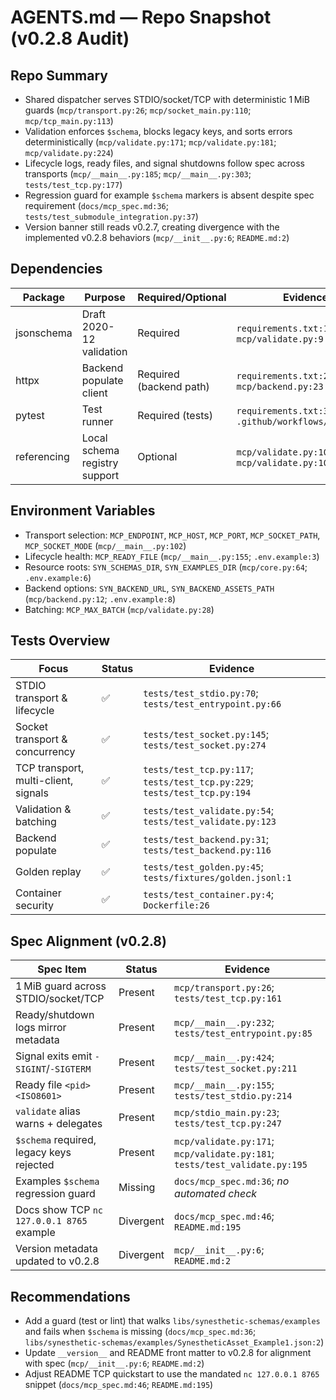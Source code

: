 # AGENTS.md — Repo Snapshot (v0.2.8 Audit)

## Repo Summary
- Shared dispatcher serves STDIO/socket/TCP with deterministic 1 MiB guards (`mcp/transport.py:26`; `mcp/socket_main.py:110`; `mcp/tcp_main.py:113`)
- Validation enforces `$schema`, blocks legacy keys, and sorts errors deterministically (`mcp/validate.py:171`; `mcp/validate.py:181`; `mcp/validate.py:224`)
- Lifecycle logs, ready files, and signal shutdowns follow spec across transports (`mcp/__main__.py:185`; `mcp/__main__.py:303`; `tests/test_tcp.py:177`)
- Regression guard for example `$schema` markers is absent despite spec requirement (`docs/mcp_spec.md:36`; `tests/test_submodule_integration.py:37`)
- Version banner still reads v0.2.7, creating divergence with the implemented v0.2.8 behaviors (`mcp/__init__.py:6`; `README.md:2`)

## Dependencies
| Package | Purpose | Required/Optional | Evidence |
| - | - | - | - |
| jsonschema | Draft 2020-12 validation | Required | `requirements.txt:1`; `mcp/validate.py:9` |
| httpx | Backend populate client | Required (backend path) | `requirements.txt:2`; `mcp/backend.py:23` |
| pytest | Test runner | Required (tests) | `requirements.txt:3`; `.github/workflows/ci.yml:34` |
| referencing | Local schema registry support | Optional | `mcp/validate.py:10`; `mcp/validate.py:106` |

## Environment Variables
- Transport selection: `MCP_ENDPOINT`, `MCP_HOST`, `MCP_PORT`, `MCP_SOCKET_PATH`, `MCP_SOCKET_MODE` (`mcp/__main__.py:102`)
- Lifecycle health: `MCP_READY_FILE` (`mcp/__main__.py:155`; `.env.example:3`)
- Resource roots: `SYN_SCHEMAS_DIR`, `SYN_EXAMPLES_DIR` (`mcp/core.py:64`; `.env.example:6`)
- Backend options: `SYN_BACKEND_URL`, `SYN_BACKEND_ASSETS_PATH` (`mcp/backend.py:12`; `.env.example:8`)
- Batching: `MCP_MAX_BATCH` (`mcp/validate.py:28`)

## Tests Overview
| Focus | Status | Evidence |
| - | - | - |
| STDIO transport & lifecycle | ✅ | `tests/test_stdio.py:70`; `tests/test_entrypoint.py:66` |
| Socket transport & concurrency | ✅ | `tests/test_socket.py:145`; `tests/test_socket.py:274` |
| TCP transport, multi-client, signals | ✅ | `tests/test_tcp.py:117`; `tests/test_tcp.py:229`; `tests/test_tcp.py:194` |
| Validation & batching | ✅ | `tests/test_validate.py:54`; `tests/test_validate.py:123` |
| Backend populate | ✅ | `tests/test_backend.py:31`; `tests/test_backend.py:116` |
| Golden replay | ✅ | `tests/test_golden.py:45`; `tests/fixtures/golden.jsonl:1` |
| Container security | ✅ | `tests/test_container.py:4`; `Dockerfile:26` |

## Spec Alignment (v0.2.8)
| Spec Item | Status | Evidence |
| - | - | - |
| 1 MiB guard across STDIO/socket/TCP | Present | `mcp/transport.py:26`; `tests/test_tcp.py:161` |
| Ready/shutdown logs mirror metadata | Present | `mcp/__main__.py:232`; `tests/test_entrypoint.py:85` |
| Signal exits emit `-SIGINT`/`-SIGTERM` | Present | `mcp/__main__.py:424`; `tests/test_socket.py:211` |
| Ready file `<pid> <ISO8601>` | Present | `mcp/__main__.py:155`; `tests/test_stdio.py:214` |
| `validate` alias warns + delegates | Present | `mcp/stdio_main.py:23`; `tests/test_tcp.py:247` |
| `$schema` required, legacy keys rejected | Present | `mcp/validate.py:171`; `mcp/validate.py:181`; `tests/test_validate.py:195` |
| Examples `$schema` regression guard | Missing | `docs/mcp_spec.md:36`; _no automated check_ |
| Docs show TCP `nc 127.0.0.1 8765` example | Divergent | `docs/mcp_spec.md:46`; `README.md:195` |
| Version metadata updated to v0.2.8 | Divergent | `mcp/__init__.py:6`; `README.md:2` |

## Recommendations
- Add a guard (test or lint) that walks `libs/synesthetic-schemas/examples` and fails when `$schema` is missing (`docs/mcp_spec.md:36`; `libs/synesthetic-schemas/examples/SynestheticAsset_Example1.json:2`)
- Update `__version__` and README front matter to v0.2.8 for alignment with spec (`mcp/__init__.py:6`; `README.md:2`)
- Adjust README TCP quickstart to use the mandated `nc 127.0.0.1 8765` snippet (`docs/mcp_spec.md:46`; `README.md:195`)
